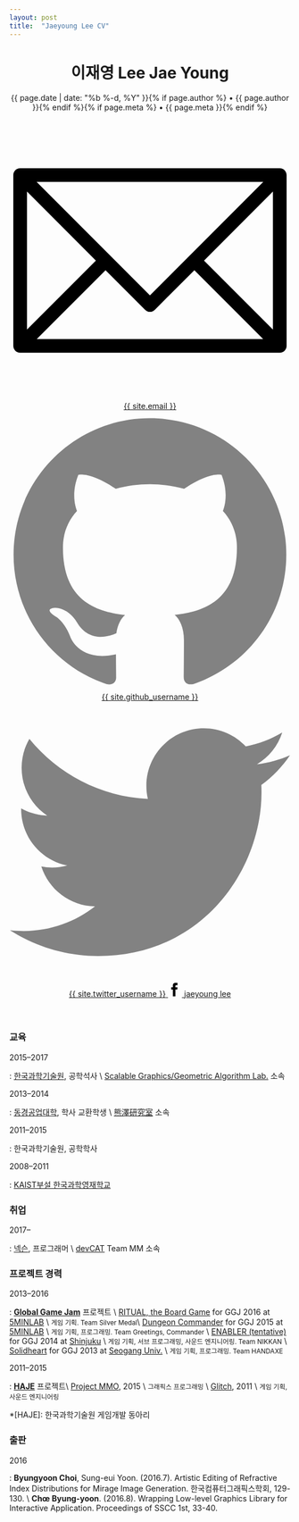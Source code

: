 ```yaml
---
layout: post
title:  "Jaeyoung Lee CV"
---
```


<header class="post-header">
  <h1 class="post-title">이재영 <span class="nobreak-container">Lee Jae Young</span></h1>
  <p class="post-meta">{{ page.date | date: "%b %-d, %Y" }}{% if page.author %} • {{ page.author }}{% endif %}{% if page.meta %} • {{ page.meta }}{% endif %}</p>
  <div class="footer-col-wrapper">
  <a href="mailto:{{ site.email }}" class="nobreak-container">
    <span class="icon  icon--github">
      <svg class="svg-icon" viewBox="2 2 16 16">
        <path d="M17.388,4.751H2.613c-0.213,0-0.389,0.175-0.389,0.389v9.72c0,0.216,0.175,0.389,0.389,0.389h14.775c0.214,0,0.389-0.173,0.389-0.389v-9.72C17.776,4.926,17.602,4.751,17.388,4.751 M16.448,5.53L10,11.984L3.552,5.53H16.448zM3.002,6.081l3.921,3.925l-3.921,3.925V6.081z M3.56,14.471l3.914-3.916l2.253,2.253c0.153,0.153,0.395,0.153,0.548,0l2.253-2.253l3.913,3.916H3.56z M16.999,13.931l-3.921-3.925l3.921-3.925V13.931z"></path>
      </svg>
    </span>
    <span class="username">{{ site.email }}</span>
  </a>
  <a href="https://github.com/{{ site.github_username }}" class="nobreak-container">
    <span class="icon  icon--github">
      <svg viewBox="0 0 16 16">
        <path fill="#828282" d="M7.999,0.431c-4.285,0-7.76,3.474-7.76,7.761 c0,3.428,2.223,6.337,5.307,7.363c0.388,0.071,0.53-0.168,0.53-0.374c0-0.184-0.007-0.672-0.01-1.32 c-2.159,0.469-2.614-1.04-2.614-1.04c-0.353-0.896-0.862-1.135-0.862-1.135c-0.705-0.481,0.053-0.472,0.053-0.472 c0.779,0.055,1.189,0.8,1.189,0.8c0.692,1.186,1.816,0.843,2.258,0.645c0.071-0.502,0.271-0.843,0.493-1.037 C4.86,11.425,3.049,10.76,3.049,7.786c0-0.847,0.302-1.54,0.799-2.082C3.768,5.507,3.501,4.718,3.924,3.65 c0,0,0.652-0.209,2.134,0.796C6.677,4.273,7.34,4.187,8,4.184c0.659,0.003,1.323,0.089,1.943,0.261 c1.482-1.004,2.132-0.796,2.132-0.796c0.423,1.068,0.157,1.857,0.077,2.054c0.497,0.542,0.798,1.235,0.798,2.082 c0,2.981-1.814,3.637-3.543,3.829c0.279,0.24,0.527,0.713,0.527,1.437c0,1.037-0.01,1.874-0.01,2.129 c0,0.208,0.14,0.449,0.534,0.373c3.081-1.028,5.302-3.935,5.302-7.362C15.76,3.906,12.285,0.431,7.999,0.431z"></path>
      </svg>
    </span>
    <span class="username">{{ site.github_username }}</span>
  </a>
  <a href="https://twitter.com/{{ site.twitter_username }}" class="nobreak-container">
    <span class="icon  icon--twitter">
      <svg viewBox="0 0 16 16">
        <path fill="#828282" d="M15.969,3.058c-0.586,0.26-1.217,0.436-1.878,0.515c0.675-0.405,1.194-1.045,1.438-1.809
        c-0.632,0.375-1.332,0.647-2.076,0.793c-0.596-0.636-1.446-1.033-2.387-1.033c-1.806,0-3.27,1.464-3.27,3.27 c0,0.256,0.029,0.506,0.085,0.745C5.163,5.404,2.753,4.102,1.14,2.124C0.859,2.607,0.698,3.168,0.698,3.767 c0,1.134,0.577,2.135,1.455,2.722C1.616,6.472,1.112,6.325,0.671,6.08c0,0.014,0,0.027,0,0.041c0,1.584,1.127,2.906,2.623,3.206 C3.02,9.402,2.731,9.442,2.433,9.442c-0.211,0-0.416-0.021-0.615-0.059c0.416,1.299,1.624,2.245,3.055,2.271 c-1.119,0.877-2.529,1.4-4.061,1.4c-0.264,0-0.524-0.015-0.78-0.046c1.447,0.928,3.166,1.469,5.013,1.469 c6.015,0,9.304-4.983,9.304-9.304c0-0.142-0.003-0.283-0.009-0.423C14.976,4.29,15.531,3.714,15.969,3.058z"></path>
      </svg>
    </span>
    <span class="username">{{ site.twitter_username }}</span>
  </a>
  <a href="https://www.facebook.com/jaeyoung.lee.758" class="nobreak-container">
    <span class="icon  icon--twitter">
      <svg viewBox="0 0 33 33" width="25" height="25" xmlns="http://www.w3.org/2000/svg" xmlns:xlink="http://www.w3.org/1999/xlink"><g><path d="M 17.996,32L 12,32 L 12,16 l-4,0 l0-5.514 l 4-0.002l-0.006-3.248C 11.993,2.737, 13.213,0, 18.512,0l 4.412,0 l0,5.515 l-2.757,0 c-2.063,0-2.163,0.77-2.163,2.209l-0.008,2.76l 4.959,0 l-0.585,5.514L 18,16L 17.996,32z"></path></g></svg>
    </span>
    <span class="username">jaeyoung lee</span>
  </a>
  </div>
</header>


### 교육

2015&ndash;2017

: [한국과학기술원][kaist], 공학석사 \\
[Scalable Graphics/Geometric Algorithm Lab.][sgga] 소속

2013&ndash;2014

: [동경공업대학][titech], 학사 교환학생 \\
[熊澤研究室][kumazawa] 소속

2011&ndash;2015

: 한국과학기술원, 공학학사

2008&ndash;2011

: [KAIST부설 한국과학영재학교][ksa]

[kaist]: http://www.kaist.ac.kr/
[sgga]: http://sgga.kaist.ac.kr/
[titech]: http://www.titech.ac.jp/
[kumazawa]: http://kuma2.isl.titech.ac.jp/
[ksa]: https://ksa.hs.kr/

### 취업

2017&ndash;

: [넥슨][nexon], 프로그래머 \\
[devCAT][devCAT] Team MM 소속

[nexon]: http://www.nexon.com/
[devCAT]: http://devcat.nexon.com/

### 프로젝트 경력

2013&ndash;2016

: [**Global Game Jam**][ggj] 프로젝트 \\
[RITUAL, the Board Game][ggj2016] for GGJ 2016 at [5MINLAB][ggj2016loc] \\
<small>게임 기획. Team Silver Medal</small>\\
[Dungeon Commander][ggj2015] for GGJ 2015 at [5MINLAB][ggj2015loc] \\
<small>게임 기획, 프로그래밍. Team Greetings, Commander</small> \\
[ENABLER (tentative)][ggj2014] for GGJ 2014 at [Shinjuku][ggj2014loc] \\
<small>게임 기획, 서브 프로그래밍, 사운드 엔지니어링. Team NIKKAN</small> \\
[Solidheart][ggj2013] for GGJ 2013 at [Seogang Univ.][ggj2013loc] \\
<small>게임 기획, 프로그래밍. Team HANDAXE</small> 

2011&ndash;2015

: [**HAJE**][hajehp] 프로젝트\\
[Project MMO][mmo], 2015 \\
<small>그래픽스 프로그래밍</small> \\
[Glitch][glitch], 2011 \\
<small>게임 기획, 사운드 엔지니어링</small>

[ggj]: http://globalgamejam.org/
[ggj2016]: http://globalgamejam.org/2016/games/ritual-board-game
[ggj2015]: http://globalgamejam.org/2015/games/dungeon-commander
[ggj2014]: http://globalgamejam.org/2014/games/enabler-tentative
[ggj2013]: http://2013.globalgamejam.org/2013/solidheart
[ggj2016loc]: http://globalgamejam.org/2016/jam-sites/ggj-2016-seoul-5minlab
[ggj2015loc]: http://globalgamejam.org/2015/jam-sites/ggj-seoul-5minlab
[ggj2014loc]: http://globalgamejam.org/2014/jam-sites/ggjshinggj2014%E6%96%B0%E5%AE%BF%EF%BC%89
[ggj2013loc]: http://2013.globalgamejam.org/sites/2013/ggj-seoul-seogang-univ
[hajehp]: http://haje.org/
[mmo]: https://bitbucket.org/haje/mmo
[glitch]: http://haje.org/projects/glitch/index
*[HAJE]: 한국과학기술원 게임개발 동아리

### 출판

2016

: **Byungyoon Choi**, Sung-eui Yoon. (2016.7). Artistic Editing of Refractive Index Distributions for Mirage Image Generation. 한국컴퓨터그래픽스학회, 129-130. \\
**Chœ Byung-yoon**. (2016.8). Wrapping Low-level Graphics Library for Interactive Application. Proceedings of SSCC 1st, 33-40.